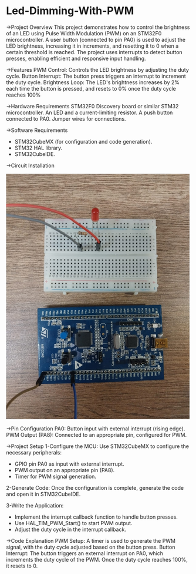 # Led-Dimming-With-PWM

->Project Overview
This project demonstrates how to control the brightness of an LED using Pulse Width Modulation (PWM) on an STM32F0 microcontroller. A user button (connected to pin PA0) is used to adjust the LED brightness, increasing it in increments, and resetting it to 0 when a certain threshold is reached. The project uses interrupts to detect button presses, enabling efficient and responsive input handling.

->Features
PWM Control: Controls the LED brightness by adjusting the duty cycle.
Button Interrupt: The button press triggers an interrupt to increment the duty cycle.
Brightness Loop: The LED's brightness increases by 2% each time the button is pressed, and resets to 0% once the duty cycle reaches 100%

->Hardware Requirements
STM32F0 Discovery board or similar STM32 microcontroller.
An LED and a current-limiting resistor.
A push button connected to PA0.
Jumper wires for connections.

->Software Requirements
* STM32CubeMX (for configuration and code generation).
* STM32 HAL library.
* STM32CubeIDE.

->Circuit Installation

<img src="https://github.com/ssenanb/Led-Dimming-With-PWM/blob/main/circuit_installation.jpeg?raw=true" alt="Devre Görseli" width="500"/>

->Pin Configuration
PA0: Button input with external interrupt (rising edge).
PWM Output (PA8): Connected to an appropriate pin, configured for PWM.

->Project Setup
1-Configure the MCU: Use STM32CubeMX to configure the necessary peripherals:
* GPIO pin PA0 as input with external interrupt.
* PWM output on an appropriate pin (PA8).
* Timer for PWM signal generation.

2-Generate Code: Once the configuration is complete, generate the code and open it in STM32CubeIDE.

3-Write the Application:
* Implement the interrupt callback function to handle button presses.
* Use HAL_TIM_PWM_Start() to start PWM output.
* Adjust the duty cycle in the interrupt callback.

->Code Explanation
PWM Setup: A timer is used to generate the PWM signal, with the duty cycle adjusted based on the button press.
Button Interrupt: The button triggers an external interrupt on PA0, which increments the duty cycle of the PWM. Once the duty cycle reaches 100%, it resets to 0.
